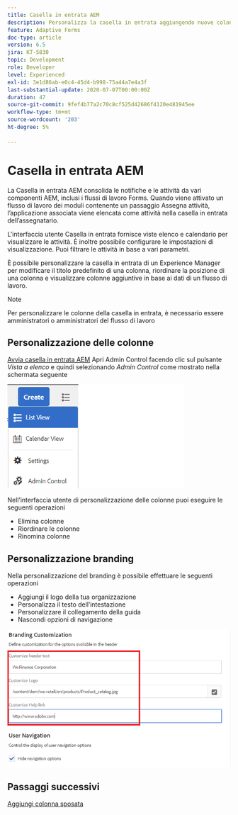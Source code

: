 ```yaml
---
title: Casella in entrata AEM
description: Personalizza la casella in entrata aggiungendo nuove colonne basate sui dati del flusso di lavoro
feature: Adaptive Forms
doc-type: article
version: 6.5
jira: KT-5830
topic: Development
role: Developer
level: Experienced
exl-id: 3e1d86ab-e0c4-45d4-b998-75a44a7e4a3f
last-substantial-update: 2020-07-07T00:00:00Z
duration: 47
source-git-commit: 9fef4b77a2c70c8cf525d42686f4120e481945ee
workflow-type: tm+mt
source-wordcount: '203'
ht-degree: 5%

---
```


# Casella in entrata AEM

La Casella in entrata AEM consolida le notifiche e le attività da vari componenti AEM, inclusi i flussi di lavoro Forms. Quando viene attivato un flusso di lavoro dei moduli contenente un passaggio Assegna attività, l’applicazione associata viene elencata come attività nella casella in entrata dell’assegnatario.

L&#39;interfaccia utente Casella in entrata fornisce viste elenco e calendario per visualizzare le attività. È inoltre possibile configurare le impostazioni di visualizzazione. Puoi filtrare le attività in base a vari parametri.

È possibile personalizzare la casella in entrata di un Experience Manager per modificare il titolo predefinito di una colonna, riordinare la posizione di una colonna e visualizzare colonne aggiuntive in base ai dati di un flusso di lavoro.

>[!NOTE]
>
>Per personalizzare le colonne della casella in entrata, è necessario essere amministratori o amministratori del flusso di lavoro

## Personalizzazione delle colonne

[Avvia casella in entrata AEM](http://localhost:4502/aem/inbox)
Apri Admin Control facendo clic sul pulsante _Vista a elenco_ e quindi selezionando _Admin Control_ come mostrato nella schermata seguente

![admin-control](assets/open-customization.png)

Nell’interfaccia utente di personalizzazione delle colonne puoi eseguire le seguenti operazioni

* Elimina colonne
* Riordinare le colonne
* Rinomina colonne

## Personalizzazione branding

Nella personalizzazione del branding è possibile effettuare le seguenti operazioni

* Aggiungi il logo della tua organizzazione
* Personalizza il testo dell’intestazione
* Personalizzare il collegamento della guida
* Nascondi opzioni di navigazione

![inbox-branding](assets/branding-customization.PNG)

## Passaggi successivi

[Aggiungi colonna sposata](./add-married-column.md)

